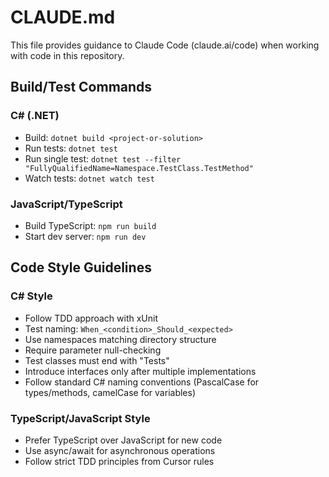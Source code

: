 # CLAUDE.md

This file provides guidance to Claude Code (claude.ai/code) when working with code in this repository.

## Build/Test Commands

### C# (.NET)

- Build: `dotnet build <project-or-solution>`
- Run tests: `dotnet test`
- Run single test: `dotnet test --filter "FullyQualifiedName=Namespace.TestClass.TestMethod"`
- Watch tests: `dotnet watch test`

### JavaScript/TypeScript

- Build TypeScript: `npm run build`
- Start dev server: `npm run dev`

## Code Style Guidelines

### C# Style

- Follow TDD approach with xUnit
- Test naming: `When_<condition>_Should_<expected>`
- Use namespaces matching directory structure
- Require parameter null-checking
- Test classes must end with "Tests"
- Introduce interfaces only after multiple implementations
- Follow standard C# naming conventions (PascalCase for types/methods, camelCase for variables)

### TypeScript/JavaScript Style

- Prefer TypeScript over JavaScript for new code
- Use async/await for asynchronous operations
- Follow strict TDD principles from Cursor rules
